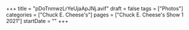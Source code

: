 +++
title = "pDoTnmwzLrYeUjaApJNj.avif"
draft = false
tags = ["Photos"]
categories = ["Chuck E. Cheese's"]
pages = ["Chuck E. Cheese's Show 1 2021"]
startDate = ""
+++
